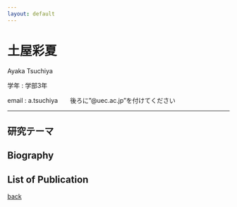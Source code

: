 ```yaml
---
layout: default
---
```


# 土屋彩夏

<!-- ![takaki](./fig/toh.jpg){:width="300px"} -->

Ayaka Tsuchiya

学年 : 学部3年

email : a.tsuchiya　　後ろに”@uec.ac.jp”を付けてください

---


## 研究テーマ


## Biography


## List of Publication

[back](./)

